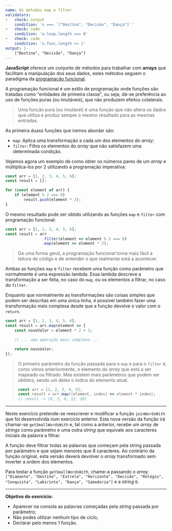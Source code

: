 ```yaml
---
name: Os métodos map e filter
validators:
-   check: output
    condition: 's === `["Destino", "Decisão", "Dança"]`'
-   check: code
    condition: 'o.loop.length === 0'
-   check: code
    condition: 'o.func.length >= 1'
output: |-
    ["Destino", "Decisão", "Dança"]
---
```


**JavaScript** oferece um conjunto de métodos para trabalhar com **arrays** que facilitam a manipulação dos seus dados, estes métodos seguem o paradigma da [programação funcional](https://en.wikipedia.org/wiki/Functional_programming).

A programação funcional é um estilo de programação onde funções são tratadas como "entidades de primeira classe", ou seja, dá-se preferência ao uso de funções puras (ou imutáveis), que não produzem efeitos colaterais.

> Uma função pura (ou imutável) é uma função que não altera os dados que utiliza e produz sempre o mesmo resultado para as mesmas entradas.

As primeira duass funções que iremos abordar são:

- `map`: Aplica uma transformação a cada um dos elementos do *array*;
- `filter`: Filtra os elementos do *array* que não satisfazem uma determinada condição.

Vejamos agora um exemplo de como obter os números pares de um *array* e múltiplica-los por 2 utilizando a programação imperativa:

```js
const arr = [1, 2, 3, 4, 5, 6];
const result = [];

for (const element of arr) {
    if (element % 2 === 0)
        result.push(element * 2);
}
```

O mesmo resultado pode ser obtido utilizando as funções `map` e `filter` com programação funcional:

```js
const arr = [1, 2, 3, 4, 5, 6];
const result = arr
                .filter(element => element % 2 === 0)
                .map(element => element * 2);
```

> De uma forma geral, a programação funcional torna mais fácil a leitura de código e de entender o que realmente está a acontecer.

Ambas as funções `map` e `filter` recebem uma função como parâmetro que normalmente é uma expressão lambda. Essa lambda descreve a transformação a ser feita, no caso do `map`, ou os elementos a filtrar, no caso do `filter`.

Enquanto que normalmente as transformações são coisas simples que podem ser descritas em uma única linha, é possível também fazer uma transformação mais complexa desde que a função devolve o valor com o `return`.

```js
const arr = [1, 2, 3, 4, 5, 6];
const result = arr.map(element => {
    const novoValor = element * 2 + 1;

    // ... uma operação mais complexa ...

    return novoValor;
});
```

> O primeiro parâmetro da função passada para o `map` e para o `filter` é, como vimos anteriormente, o elemento do *array* que está a ser mapeado ou filtrado. Mas existem mais parâmetros que podem ser obtidos, sendo um deles o indice do elemento atual.
> ```js
> const arr = [1, 2, 3, 4, 5];
> const result = arr.map((element, index) => element * index);
> // result -> [0, 2, 6, 12, 20]
> ```

***

Neste exercício pretende-se reescrever e modificar a função `joinWordsWith` que foi desenvolvida num exercício anterior. Esta nova versão da função irá chamar-se `getSmallWordsWith` e, tal como a anterior, recebe um *array* de *strings* como parâmetro e uma outra *string* que equivale aos caracteres iniciais da palavra a filtrar.

A função deve filtrar todas as palavras que começam pela string passada por parâmetro e que sejam menores que 8 caracteres. Ao contrário da função original, esta versão deverá devolver o *array* transformado sem inverter a ordem dos elementos.

Para testar a função `getSmallWordsWith`, chame-a passando o *array* `["Diamante", "Destino", "Estrela", "Horizonte", "Decisão", "Relógio", "Conquista", "Labirinto", "Dança", "Sabedoria"]` e a *string* `D`.

***

**Objetivo do exercício:**
- Aparecer na consola as palavras começadas pela *string* passada por parâmetro;
- Não podes utilizar nenhum tipo de ciclo;
- Declarar pelo menos 1 função.